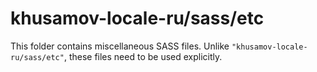 # khusamov-locale-ru/sass/etc

This folder contains miscellaneous SASS files. Unlike `"khusamov-locale-ru/sass/etc"`, these files
need to be used explicitly.
